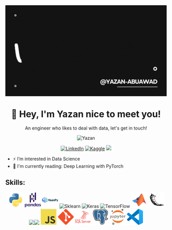 <div align="center">
<img src="work hard in silence let success make the noise.gif" align="center" style="width:100%, height:25%" />
</div>  
  
# <div align="center">👋 Hey, I'm Yazan nice to meet you!</div>  

<div align ="center">

An engineer who likes to deal with data, let's get in touch! 

<p align="center"> <img src="https://komarev.com/ghpvc/?username=Yazan-AbuAwad&label=Profile%20views&color=0e75b6&style=flat" alt="Yazan" /></p>  

[![LinkedIn](https://img.shields.io/badge/-LinkedIn-0077B5?style=for-the-badge&logo=LinkedIn&logoColor=white)](https://www.linkedin.com/in/yazan-abuawad-1a3066166/)
[![Kaggle](https://img.shields.io/badge/Kaggle-20BEFF?style=for-the-badge&logo=Kaggle&logoColor=white)](https://www.kaggle.com/yazanabuawad)
<a href="mailto:yazan10.19@gmail.com?"><img src="https://img.shields.io/badge/gmail-%23D14836.svg?&style=for-the-badge&logo=gmail&logoColor=white"/></a>

</div>

- ⚡ I’m interested in Data Science
- 📖 I'm currently reading: Deep Learning with PyTorch
  


<h2>Skills:</h2>
<div align='center'>
<img src="https://raw.githubusercontent.com/devicons/devicon/master/icons/python/python-original.svg" alt="Python" width="50px" height="50px"/>
<img src="https://github.com/devicons/devicon/blob/master/icons/pandas/pandas-original-wordmark.svg" alt="Pandas" width="50px" height="50px"/>
<img src="https://raw.githubusercontent.com/devicons/devicon/master/icons/numpy/numpy-original-wordmark.svg" alt="Numpy" width="50px" height="50px"/>
<img src="https://upload.wikimedia.org/wikipedia/commons/0/05/Scikit_learn_logo_small.svg" alt="Sklearn" width="50px" height="50px"/>
<img src="https://raw.githubusercontent.com/valohai/ml-logos/master/keras.svg" alt="Keras" width="50px" height="50px"/>
<img src="https://www.vectorlogo.zone/logos/tensorflow/tensorflow-icon.svg" alt="TensorFlow" width="50px" height="50px"/>

  
<!-- <img height=50 src="https://raw.githubusercontent.com/devicons/devicon/master/icons/pytorch/pytorch-original.svg" alt="Pytorch">
<img height=50 src="https://github.com/devicons/devicon/blob/master/icons/opencv/opencv-original.svg" alt="OpenCV">
<img height=50 src="https://raw.githubusercontent.com/devicons/devicon/master/icons/django/django-plain.svg" alt="django">
<img height=50 src="https://raw.githubusercontent.com/devicons/devicon/master/icons/fastapi/fastapi-plain-wordmark.svg" alt="FastApi">
<img height=50 src="https://raw.githubusercontent.com/devicons/devicon/master/icons/cplusplus/cplusplus-plain.svg" alt="C++">
<img height=50 src="https://raw.githubusercontent.com/devicons/devicon/master/icons/php/php-plain.svg" alt="PHP">
<img height=50 src="https://raw.githubusercontent.com/devicons/devicon/master/icons/anaconda/anaconda-original.svg" alt="Anaconda">
<img height=50 src="https://raw.githubusercontent.com/devicons/devicon/master/icons/java/java-original.svg" alt="Java">
<img height=50 src="https://raw.githubusercontent.com/devicons/devicon/master/icons/docker/docker-original.svg" alt="Docker">
<img height=50 src="https://raw.githubusercontent.com/devicons/devicon/master/icons/kubernetes/kubernetes-plain.svg" alt="Kubernetes">
<img height=50 src="" alt="">
<img height=50 src="" alt=""> -->


<img src="https://raw.githubusercontent.com/devicons/devicon/master/icons/matlab/matlab-original.svg" alt="Matlab" width="50px" height="50px"/>
<img src="https://raw.githubusercontent.com/devicons/devicon/master/icons/flask/flask-original.svg" alt="Flask" width="50px" height="50px"/>
<img height=50 src="https://cdn.jsdelivr.net/gh/devicons/devicon/icons/html5/html5-original.svg" /><img height=50 src="https://cdn.jsdelivr.net/gh/devicons/devicon/icons/css3/css3-original.svg"/>
<img height=50 src="https://raw.githubusercontent.com/devicons/devicon/master/icons/javascript/javascript-original.svg"/>
<img src="https://raw.githubusercontent.com/devicons/devicon/master/icons/git/git-original.svg" alt="git" width="50px" height=50px"/>
<img height=50 src="https://raw.githubusercontent.com/devicons/devicon/master/icons/microsoftsqlserver/microsoftsqlserver-plain-wordmark.svg" alt="MSSQL"/>
<img height=50 src="https://raw.githubusercontent.com/devicons/devicon/master/icons/postgresql/postgresql-original.svg" alt="Postgresql"/>
<img src="https://raw.githubusercontent.com/devicons/devicon/master/icons/jupyter/jupyter-original-wordmark.svg" alt="Jupyter" width="50px" height="50px"/>
<img height=50 src="https://raw.githubusercontent.com/devicons/devicon/master/icons/vscode/vscode-original.svg" alt="VS Code"/>                                         
                                                                                                                       
                                                                                                                                     
</div>

<!---
Yazan-AbuAwad/Yazan-AbuAwad is a ✨ special ✨ repository because its `README.md` (this file) appears on your GitHub profile.
You can click the Preview link to take a look at your changes.
--->
 
